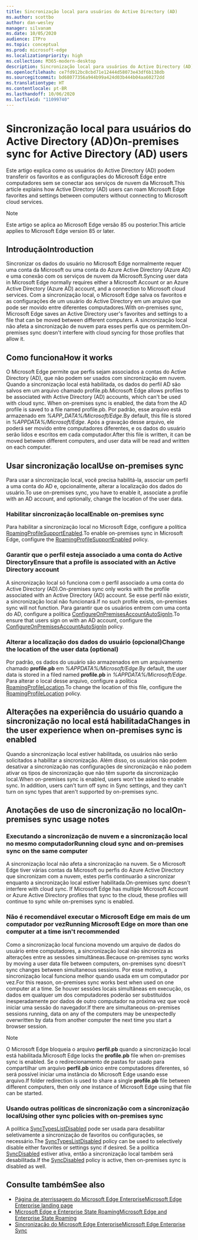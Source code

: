 ```yaml
---
title: Sincronização local para usuários do Active Directory (AD)
ms.author: scottbo
author: dan-wesley
manager: silvanam
ms.date: 10/05/2020
audience: ITPro
ms.topic: conceptual
ms.prod: microsoft-edge
ms.localizationpriority: high
ms.collection: M365-modern-desktop
description: Sincronização local para usuários do Active Directory (AD)
ms.openlocfilehash: ce7fd912bc8cbd71e12444d58073e43df6b138db
ms.sourcegitcommit: bd68077356a944b99a424d03b444b04aa60272dd
ms.translationtype: HT
ms.contentlocale: pt-BR
ms.lasthandoff: 10/06/2020
ms.locfileid: "11099740"
---
```

# <span data-ttu-id="7742a-103">Sincronização local para usuários do Active Directory (AD)</span><span class="sxs-lookup"><span data-stu-id="7742a-103">On-premises sync for Active Directory (AD) users</span></span>

<span data-ttu-id="7742a-104">Este artigo explica como os usuários do Active Directory (AD) podem transferir os favoritos e as configurações do Microsoft Edge entre computadores sem se conectar aos serviços de nuvem da Microsoft.</span><span class="sxs-lookup"><span data-stu-id="7742a-104">This article explains how Active Directory (AD) users can roam Microsoft Edge favorites and settings between computers without connecting to Microsoft cloud services.</span></span>

> [!NOTE]
> <span data-ttu-id="7742a-105">Este artigo se aplica ao Microsoft Edge versão 85 ou posterior.</span><span class="sxs-lookup"><span data-stu-id="7742a-105">This article applies to Microsoft Edge version 85 or later.</span></span>

## <span data-ttu-id="7742a-106">Introdução</span><span class="sxs-lookup"><span data-stu-id="7742a-106">Introduction</span></span>

<span data-ttu-id="7742a-107">Sincronizar os dados do usuário no Microsoft Edge normalmente requer uma conta da Microsoft ou uma conta do Azure Active Directory (Azure AD) e uma conexão com os serviços de nuvem da Microsoft.</span><span class="sxs-lookup"><span data-stu-id="7742a-107">Syncing user data in Microsoft Edge normally requires either a Microsoft Account or an Azure Active Directory (Azure AD) account, and a connection to Microsoft cloud services.</span></span> <span data-ttu-id="7742a-108">Com a sincronização local, o Microsoft Edge salva os favoritos e as configurações de um usuário do Active Directory em um arquivo que pode ser movido entre diferentes computadores.</span><span class="sxs-lookup"><span data-stu-id="7742a-108">With on-premises sync, Microsoft Edge saves an Active Directory user's favorites and settings to a file that can be moved between different computers.</span></span> <span data-ttu-id="7742a-109">A sincronização local não afeta a sincronização de nuvem para esses perfis que os permitem.</span><span class="sxs-lookup"><span data-stu-id="7742a-109">On-premises sync doesn't interfere with cloud syncing for those profiles that allow it.</span></span>

## <span data-ttu-id="7742a-110">Como funciona</span><span class="sxs-lookup"><span data-stu-id="7742a-110">How it works</span></span>

<span data-ttu-id="7742a-111">O Microsoft Edge permite que perfis sejam associados a contas do Active Directory (AD), que não podem ser usados com sincronização em nuvem. Quando a sincronização local está habilitada, os dados do perfil AD são salvos em um arquivo chamado profile.pb.</span><span class="sxs-lookup"><span data-stu-id="7742a-111">Microsoft Edge allows profiles to be associated with Active Directory (AD) accounts, which can't be used with cloud sync. When on-premises sync is enabled, the data from the AD profile is saved to a file named profile.pb.</span></span> <span data-ttu-id="7742a-112">Por padrão, esse arquivo está armazenado em *%APP_DATA%/Microsoft/Edge*.</span><span class="sxs-lookup"><span data-stu-id="7742a-112">By default, this file is stored in *%APPDATA%/Microsoft/Edge*.</span></span> <span data-ttu-id="7742a-113">Após a gravação desse arquivo, ele poderá ser movido entre computadores diferentes, e os dados do usuário serão lidos e escritos em cada computador.</span><span class="sxs-lookup"><span data-stu-id="7742a-113">After this file is written, it can be moved between different computers, and user data will be read and written on each computer.</span></span>

## <span data-ttu-id="7742a-114">Usar sincronização local</span><span class="sxs-lookup"><span data-stu-id="7742a-114">Use on-premises sync</span></span>

<span data-ttu-id="7742a-115">Para usar a sincronização local, você precisa habilitá-la, associar um perfil a uma conta do AD e, opcionalmente, alterar a localização dos dados do usuário.</span><span class="sxs-lookup"><span data-stu-id="7742a-115">To use on-premises sync, you have to enable it, associate a profile with an AD account, and optionally, change the location of the user data.</span></span>

### <span data-ttu-id="7742a-116">Habilitar sincronização local</span><span class="sxs-lookup"><span data-stu-id="7742a-116">Enable on-premises sync</span></span>

<span data-ttu-id="7742a-117">Para habilitar a sincronização local no Microsoft Edge, configure a política [RoamingProfileSupportEnabled](https://docs.microsoft.com/DeployEdge/microsoft-edge-policies#roamingprofilesupportenabled).</span><span class="sxs-lookup"><span data-stu-id="7742a-117">To enable on-premises sync in Microsoft Edge, configure the [RoamingProfileSupportEnabled](https://docs.microsoft.com/DeployEdge/microsoft-edge-policies#roamingprofilesupportenabled) policy.</span></span>

### <span data-ttu-id="7742a-118">Garantir que o perfil esteja associado a uma conta do Active Directory</span><span class="sxs-lookup"><span data-stu-id="7742a-118">Ensure that a profile is associated with an Active Directory account</span></span>

<span data-ttu-id="7742a-119">A sincronização local só funciona com o perfil associado a uma conta do Active Directory (AD).</span><span class="sxs-lookup"><span data-stu-id="7742a-119">On-premises sync only works with the profile associated with an Active Directory (AD) account.</span></span> <span data-ttu-id="7742a-120">Se esse perfil não existir, a sincronização local não funcionará.</span><span class="sxs-lookup"><span data-stu-id="7742a-120">If no such profile exists, on-premises sync will not function.</span></span> <span data-ttu-id="7742a-121">Para garantir que os usuários entrem com uma conta do AD, configure a política [ConfigureOnPremisesAccountAutoSignIn](https://docs.microsoft.com/DeployEdge/microsoft-edge-policies#configureonpremisesaccountautosignin).</span><span class="sxs-lookup"><span data-stu-id="7742a-121">To ensure that users sign on with an AD account, configure the [ConfigureOnPremisesAccountAutoSignIn](https://docs.microsoft.com/DeployEdge/microsoft-edge-policies#configureonpremisesaccountautosignin) policy.</span></span>

### <span data-ttu-id="7742a-122">Alterar a localização dos dados do usuário (opcional)</span><span class="sxs-lookup"><span data-stu-id="7742a-122">Change the location of the user data (optional)</span></span>

<span data-ttu-id="7742a-123">Por padrão, os dados do usuário são armazenados em um arquivamento chamado **profile.pb** em *%APPDATA%/Microsoft/Edge*.</span><span class="sxs-lookup"><span data-stu-id="7742a-123">By default, the user data is stored in a filed named **profile.pb** in *%APPDATA%/Microsoft/Edge*.</span></span> <span data-ttu-id="7742a-124">Para alterar o local desse arquivo, configure a política [RoamingProfileLocation](https://docs.microsoft.com/DeployEdge/microsoft-edge-policies#roamingprofilelocation).</span><span class="sxs-lookup"><span data-stu-id="7742a-124">To change the location of this file, configure the [RoamingProfileLocation](https://docs.microsoft.com/DeployEdge/microsoft-edge-policies#roamingprofilelocation) policy.</span></span>

## <span data-ttu-id="7742a-125">Alterações na experiência do usuário quando a sincronização no local está habilitada</span><span class="sxs-lookup"><span data-stu-id="7742a-125">Changes in the user experience when on-premises sync is enabled</span></span>

<span data-ttu-id="7742a-126">Quando a sincronização local estiver habilitada, os usuários não serão solicitados a habilitar a sincronização. Além disso, os usuários não podem desativar a sincronização nas configurações de sincronização e não podem ativar os tipos de sincronização que não têm suporte da sincronização local.</span><span class="sxs-lookup"><span data-stu-id="7742a-126">When on-premises sync is enabled, users won't be asked to enable sync. In addition, users can't turn off sync in Sync settings, and they can't turn on sync types that aren't supported by on-premises sync.</span></span>

## <span data-ttu-id="7742a-127">Anotações de uso de sincronização no local</span><span class="sxs-lookup"><span data-stu-id="7742a-127">On-premises sync usage notes</span></span>

### <span data-ttu-id="7742a-128">Executando a sincronização de nuvem e a sincronização local no mesmo computador</span><span class="sxs-lookup"><span data-stu-id="7742a-128">Running cloud sync and on-premises sync on the same computer</span></span>

<span data-ttu-id="7742a-129">A sincronização local não afeta a sincronização na nuvem. Se o Microsoft Edge tiver várias contas da Microsoft ou perfis do Azure Active Directory que sincronizam com a nuvem, estes perfis continuarão a sincronizar enquanto a sincronização local estiver habilitada.</span><span class="sxs-lookup"><span data-stu-id="7742a-129">On-premises sync doesn't interfere with cloud sync. If Microsoft Edge has multiple Microsoft Account or Azure Active Directory profiles that sync to the cloud, these profiles will continue to sync while on-premises sync is enabled.</span></span>

### <span data-ttu-id="7742a-130">Não é recomendável executar o Microsoft Edge em mais de um computador por vez</span><span class="sxs-lookup"><span data-stu-id="7742a-130">Running Microsoft Edge on more than one computer at a time isn't recommended</span></span>

<span data-ttu-id="7742a-131">Como a sincronização local funciona movendo um arquivo de dados do usuário entre computadores, a sincronização local não sincroniza as alterações entre as sessões simultâneas.</span><span class="sxs-lookup"><span data-stu-id="7742a-131">Because on-premises sync works by moving a user data file between computers, on-premises sync doesn't sync changes between simultaneous sessions.</span></span> <span data-ttu-id="7742a-132">Por esse motivo, a sincronização local funciona melhor quando usada em um computador por vez.</span><span class="sxs-lookup"><span data-stu-id="7742a-132">For this reason, on-premises sync works best when used on one computer at a time.</span></span> <span data-ttu-id="7742a-133">Se houver sessões locais simultâneas em execução, os dados em qualquer um dos computadores poderão ser substituídos inesperadamente por dados de outro computador na próxima vez que você iniciar uma sessão do navegador.</span><span class="sxs-lookup"><span data-stu-id="7742a-133">If there are simultaneous on-premises sessions running, data on any of the computers may be unexpectedly overwritten by data from another computer the next time you start a browser session.</span></span>

> [!NOTE]
> <span data-ttu-id="7742a-134">O Microsoft Edge bloqueia o arquivo **perfil.pb** quando a sincronização local está habilitada.</span><span class="sxs-lookup"><span data-stu-id="7742a-134">Microsoft Edge locks the **profile.pb** file when on-premises sync is enabled.</span></span> <span data-ttu-id="7742a-135">Se o redirecionamento de pastas for usado para compartilhar um arquivo **perfil.pb** único entre computadores diferentes, só será possível iniciar uma instância do Microsoft Edge usando esse arquivo.</span><span class="sxs-lookup"><span data-stu-id="7742a-135">If folder redirection is used to share a single **profile.pb** file between different computers, then only one instance of Microsoft Edge using that file can be started.</span></span>

### <span data-ttu-id="7742a-136">Usando outras políticas de sincronização com a sincronização local</span><span class="sxs-lookup"><span data-stu-id="7742a-136">Using other sync policies with on-premises sync</span></span>

<span data-ttu-id="7742a-137">A política [SyncTypesListDisabled](https://docs.microsoft.com/DeployEdge/microsoft-edge-policies#synctypeslistdisabled) pode ser usada para desabilitar seletivamente a sincronização de favoritos ou configurações, se necessário.</span><span class="sxs-lookup"><span data-stu-id="7742a-137">The [SyncTypesListDisabled](https://docs.microsoft.com/DeployEdge/microsoft-edge-policies#synctypeslistdisabled) policy can be used to selectively disable either favorites or settings sync if desired.</span></span> <span data-ttu-id="7742a-138">Se a política [SyncDisabled](https://docs.microsoft.com/DeployEdge/microsoft-edge-policies#syncdisabled) estiver ativa, então a sincronização local também será desabilitada.</span><span class="sxs-lookup"><span data-stu-id="7742a-138">If the [SyncDisabled](https://docs.microsoft.com/DeployEdge/microsoft-edge-policies#syncdisabled) policy is active, then on-premises sync is disabled as well.</span></span>  

## <span data-ttu-id="7742a-139">Consulte também</span><span class="sxs-lookup"><span data-stu-id="7742a-139">See also</span></span>

- [<span data-ttu-id="7742a-140">Página de aterrissagem do Microsoft Edge Enterprise</span><span class="sxs-lookup"><span data-stu-id="7742a-140">Microsoft Edge Enterprise landing page</span></span>](https://aka.ms/EdgeEnterprise)
- [<span data-ttu-id="7742a-141">Microsoft Edge e Enterprise State Roaming</span><span class="sxs-lookup"><span data-stu-id="7742a-141">Microsoft Edge and Enterprise State Roaming</span></span>](microsoft-edge-enterprise-state-roaming.md)
- [<span data-ttu-id="7742a-142">Sincronização do Microsoft Edge Enterprise</span><span class="sxs-lookup"><span data-stu-id="7742a-142">Microsoft Edge Enterprise Sync</span></span>](microsoft-edge-enterprise-sync.md)
